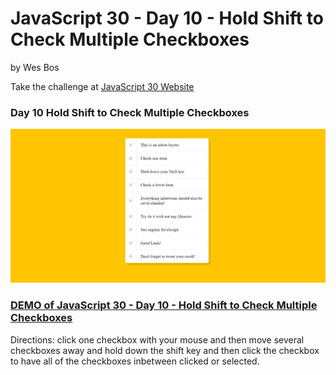 # JavaScript 30  - Day 10 - Hold Shift to Check Multiple Checkboxes

by Wes Bos

Take the challenge at [JavaScript 30 Website](http://www.javascript30.com)


### Day 10 Hold Shift to Check Multiple Checkboxes

![Day 10 Hold Shift to Check Multiple Checkboxes](https://github.com/DKMitt/javascript30/blob/master/Day-10-Hold-Shift-and-Check-Checkboxes/images/day-10.gif)

### [DEMO of JavaScript 30  - Day 10 - Hold Shift to Check Multiple Checkboxes](http://www.dkmitt.com/mycoding/JavaScript30/Day-10-Hold-Shift-and-Check-Checkboxes/)

Directions: click one checkbox with your mouse and then move several checkboxes away and hold down the shift key and then click the checkbox to have all of the checkboxes inbetween clicked or selected.
